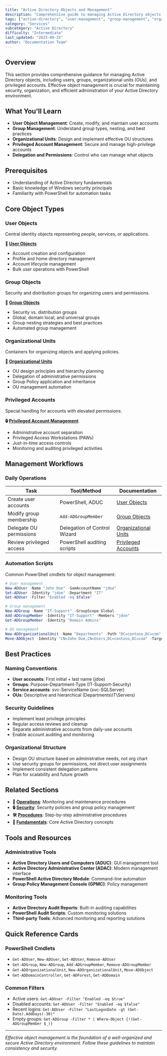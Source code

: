 ```yaml
---
title: "Active Directory Objects and Management"
description: "Comprehensive guide to managing Active Directory objects including users, groups, organizational units, and privileged accounts."
tags: ["active-directory", "user-management", "group-management", "organizational-units", "privileged-accounts"]
category: "Services"
subcategory: "Active Directory"
difficulty: "Intermediate"
last_updated: "2025-09-25"
author: "Documentation Team"
---
```


## Overview

This section provides comprehensive guidance for managing Active Directory objects, including users, groups, organizational units (OUs), and privileged accounts. Effective object management is crucial for maintaining security, organization, and efficient administration of your Active Directory environment.

## What You'll Learn

- **User Object Management**: Create, modify, and maintain user accounts
- **Group Management**: Understand group types, nesting, and best practices
- **Organizational Units**: Design and implement effective OU structures
- **Privileged Account Management**: Secure and manage high-privilege accounts
- **Delegation and Permissions**: Control who can manage what objects

## Prerequisites

- Understanding of Active Directory fundamentals
- Basic knowledge of Windows security principals
- Familiarity with PowerShell for automation tasks

## Core Object Types

### User Objects

Central identity objects representing people, services, or applications.

**📖 [User Objects](user-objects.md)**

- Account creation and configuration
- Profile and home directory management
- Account lifecycle management
- Bulk user operations with PowerShell

### Group Objects

Security and distribution groups for organizing users and permissions.

**👥 [Group Objects](group-objects.md)**

- Security vs. distribution groups
- Global, domain local, and universal groups
- Group nesting strategies and best practices
- Automated group management

### Organizational Units

Containers for organizing objects and applying policies.

**🏢 [Organizational Units](organizational-units.md)**

- OU design principles and hierarchy planning
- Delegation of administrative permissions
- Group Policy application and inheritance
- OU management automation

### Privileged Accounts

Special handling for accounts with elevated permissions.

**🔒 [Privileged Account Management](privileged-accounts.md)**

- Administrative account separation
- Privileged Access Workstations (PAWs)
- Just-in-time access controls
- Monitoring and auditing privileged activities

## Management Workflows

### Daily Operations

| Task | Tool/Method | Documentation |
|------|-------------|---------------|
| Create user accounts | PowerShell, ADUC | [User Objects](user-objects.md) |
| Modify group membership | `Add-ADGroupMember` | [Group Objects](group-objects.md) |
| Delegate OU permissions | Delegation of Control Wizard | [Organizational Units](organizational-units.md) |
| Review privileged access | PowerShell auditing scripts | [Privileged Accounts](privileged-accounts.md) |

### Automation Scripts

Common PowerShell cmdlets for object management:

```powershell
# User management
New-ADUser -Name "John Doe" -SamAccountName "jdoe"
Set-ADUser -Identity "jdoe" -Department "IT"
Get-ADUser -Filter "Enabled -eq $false"

# Group management  
New-ADGroup -Name "IT-Support" -GroupScope Global
Add-ADGroupMember -Identity "IT-Support" -Members "jdoe"
Get-ADGroupMember -Identity "Domain Admins"

# OU management
New-ADOrganizationalUnit -Name "Departments" -Path "DC=contoso,DC=com"
Move-ADObject -Identity "CN=John Doe,CN=Users,DC=contoso,DC=com" -TargetPath "OU=IT,OU=Departments,DC=contoso,DC=com"
```

## Best Practices

### Naming Conventions

- **User accounts**: First initial + last name (jdoe)
- **Groups**: Purpose-Department-Type (IT-Support-Security)
- **Service accounts**: svc-ServiceName (svc-SQLServer)
- **OUs**: Descriptive and hierarchical (Departments\IT\Servers)

### Security Guidelines

- Implement least privilege principles
- Regular access reviews and cleanup
- Separate administrative accounts from daily-use accounts
- Enable account auditing and monitoring

### Organizational Structure

- Design OU structure based on administrative needs, not org chart
- Use security groups for permissions, not direct user assignments
- Implement consistent delegation patterns
- Plan for scalability and future growth

## Related Sections

- **🔧 [Operations](../Operations/index.md)**: Monitoring and maintenance procedures
- **🔒 [Security](../Security/index.md)**: Security policies and group policy management
- **🛠️ [Procedures](../procedures/index.md)**: Step-by-step administrative procedures
- **📖 [Fundamentals](../fundamentals/index.md)**: Core Active Directory concepts

## Tools and Resources

### Administrative Tools

- **Active Directory Users and Computers (ADUC)**: GUI management tool
- **Active Directory Administrative Center (ADAC)**: Modern management interface
- **PowerShell Active Directory Module**: Command-line automation
- **Group Policy Management Console (GPMC)**: Policy management

### Monitoring Tools

- **Active Directory Audit Reports**: Built-in auditing capabilities
- **PowerShell Audit Scripts**: Custom monitoring solutions
- **Third-party Tools**: Advanced monitoring and reporting solutions

## Quick Reference Cards

### PowerShell Cmdlets

- `Get-ADUser`, `New-ADUser`, `Set-ADUser`, `Remove-ADUser`
- `Get-ADGroup`, `New-ADGroup`, `Add-ADGroupMember`, `Remove-ADGroupMember`
- `Get-ADOrganizationalUnit`, `New-ADOrganizationalUnit`, `Move-ADObject`
- `Get-ADDomainController`, `Get-ADForest`, `Get-ADDomain`

### Common Filters

- Active users: `Get-ADUser -Filter "Enabled -eq $true"`
- Disabled accounts: `Get-ADUser -Filter "Enabled -eq $false"`
- Recent logins: `Get-ADUser -Filter "LastLogonDate -gt (Get-Date).AddDays(-30)"`
- Empty groups: `Get-ADGroup -Filter * | Where-Object {!(Get-ADGroupMember $_)}`

---

*Effective object management is the foundation of a well-organized and secure Active Directory environment. Follow these guidelines to maintain consistency and security.*
